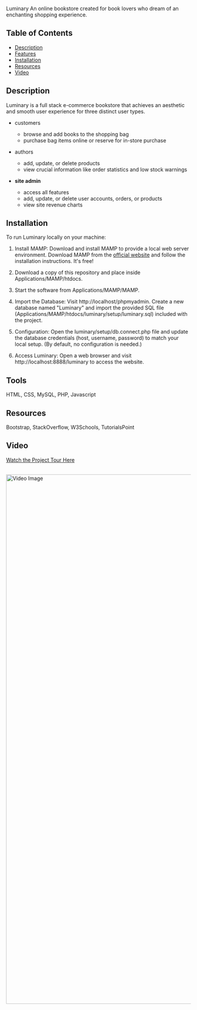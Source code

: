 Luminary
An online bookstore created for book lovers who dream of an enchanting shopping experience.

## Table of Contents

- [Description](#description)
- [Features](#features)
- [Installation](#installation)
- [Resources](#resources)
- [Video](#video)

## Description
Luminary is a full stack e-commerce bookstore that achieves an aesthetic and smooth user experience for three distinct user types.

* customers 
     * browse and add books to the shopping bag
     * purchase bag items online or reserve for in-store purchase

* authors
     * add, update, or delete products
     * view crucial information like order statistics and low stock warnings

* **site admin**
     * access all features   
     * add, update, or delete user accounts, orders, or products
     * view site revenue charts
 
## Installation
To run Luminary locally on your machine:

1. Install MAMP: Download and install MAMP to provide a local web server environment. Download MAMP from the [official website]([https://www.apachefriends.org/index.html](https://www.mamp.info/en/downloads/)) and follow the installation instructions. It's free!

2. Download a copy of this repository and place inside Applications/MAMP/htdocs.

3. Start the software from Applications/MAMP/MAMP.

4. Import the Database: Visit http://localhost/phpmyadmin. Create a new database named "Luminary" and import the provided SQL file (Applications/MAMP/htdocs/luminary/setup/luminary.sql) included with the project.

7. Configuration: Open the luminary/setup/db.connect.php file and update the database credentials (host, username, password) to match your local setup. (By default, no configuration is needed.)

8. Access Luminary: Open a web browser and visit http://localhost:8888/luminary to access the website.

## Tools
HTML, CSS, MySQL, PHP, Javascript

## Resources
Bootstrap, StackOverflow, W3Schools, TutorialsPoint

## Video
[Watch the Project Tour Here](https://youtu.be/QkwBxPO02kw)

<br><img width="1440" alt="Video Image" src="https://github.com/sheatipton/Luminary/assets/63987819/9e247428-645a-4a7f-bca4-640b054255a0">



